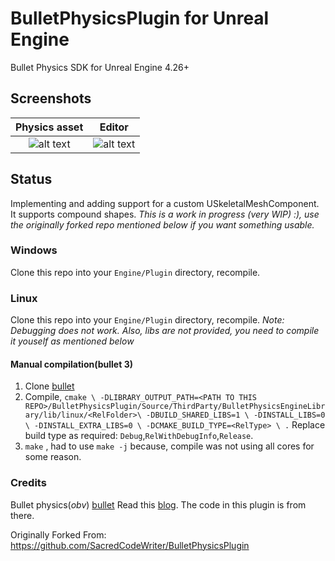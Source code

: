 # BulletPhysicsPlugin for Unreal Engine
Bullet Physics SDK for Unreal Engine 4.26+

## Screenshots
| Physics asset | Editor |
|:-------------:|:------:|
| ![alt text](https://github.com/Yadhu-S/BulletPhysicsPlugin/blob/dev/screenshots/UE_physics_view.png?raw=true) | ![alt text](https://github.com/Yadhu-S/BulletPhysicsPlugin/blob/dev/screenshots/UE_viewport.png?raw=true) |



## Status
Implementing and adding support for a custom USkeletalMeshComponent. It supports compound shapes.
*This is a work in progress (very WIP) :), use the originally forked repo mentioned below if you want something usable.*

### Windows
Clone this repo into your `Engine/Plugin` directory, recompile.

### Linux
Clone this repo into your `Engine/Plugin` directory, recompile.
*Note: Debugging does not work. Also, libs are not provided, you need to compile it youself as mentioned below*

#### Manual compilation(bullet 3)
1. Clone [bullet](https://github.com/bulletphysics/bullet3)
2. Compile, `cmake \
    -DLIBRARY_OUTPUT_PATH=<PATH TO THIS REPO>/BulletPhysicsPlugin/Source/ThirdParty/BulletPhysicsEngineLibrary/lib/linux/<RelFolder>\
    -DBUILD_SHARED_LIBS=1 \
    -DINSTALL_LIBS=0 \
    -DINSTALL_EXTRA_LIBS=0 \
    -DCMAKE_BUILD_TYPE=<RelType> \
    .`
	Replace build type as required: `Debug`,`RelWithDebugInfo`,`Release`.
3. `make` , had to use `make -j` because, compile was not using all cores for some reason.


### Credits
Bullet physics(*obv*) [bullet](https://github.com/bulletphysics/bullet3)
Read this [blog](https://www.stevestreeting.com/2020/07/26/using-bullet-for-physics-in-ue4/). The code in this plugin
is from there.

Originally Forked From: https://github.com/SacredCodeWriter/BulletPhysicsPlugin

